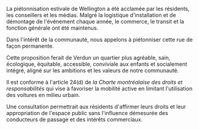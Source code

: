 La piétonnisation estivale de Wellington a été acclamée par les résidents,
les conseillers et les médias. Malgré la logistique d'installation et de démontage de l'événement chaque année, le
commerce, le transit et la fonction générale ont été maintenus.

Dans l'intérêt de la communauté, nous appelons à piétonniser cette rue de façon permanente.

Cette proposition ferait de Verdun un quartier plus agréable, sain,
écologique, équitable, accessible, conviviale aux enfants et socialement intégré, aligné sur les ambitions et les
valeurs de notre communauté.

Il est conforme à l'article 24(d) de _la Charte montréalaise des droits et responsabilités_ qui vise à favoriser la
mobilité active en limitant l'utilisation des voitures en milieu urbain.

Une consultation permettrait aux résidents d'affirmer leurs droits et leur appropriation de l'espace public sans
l'influence démesurée des conducteurs de passage et des intérêts commerciaux.

